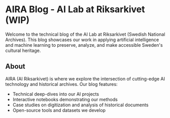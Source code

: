 # AIRA Blog - AI Lab at Riksarkivet (WIP)

Welcome to the technical blog of the AI Lab at Riksarkivet (Swedish National Archives). This blog showcases our work in applying artificial intelligence and machine learning to preserve, analyze, and make accessible Sweden's cultural heritage.

## About

AIRA (AI Riksarkivet) is where we explore the intersection of cutting-edge AI technology and historical archives. Our blog features:

- Technical deep-dives into our AI projects
- Interactive notebooks demonstrating our methods
- Case studies on digitization and analysis of historical documents
- Open-source tools and datasets we develop
